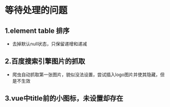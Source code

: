 # 等待处理的问题

## 1.element table 排序

- 去掉默认null状态，只保留递增和递减

## 2.百度搜索引擎图片的抓取

- 爬虫自动抓取第一张图片，貌似没法设置，尝试插入logo图片并使其隐藏，但是不生效

## 3.vue中title前的小图标，未设置却存在